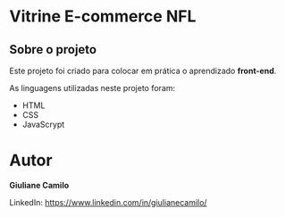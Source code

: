 # Vitrine E-commerce NFL

## Sobre o projeto

Este projeto foi criado para colocar em prática o aprendizado **front-end**.

As linguagens utilizadas neste projeto foram:
* HTML
* CSS
* JavaScrypt

# Autor

**Giuliane Camilo**

LinkedIn: https://www.linkedin.com/in/giulianecamilo/
